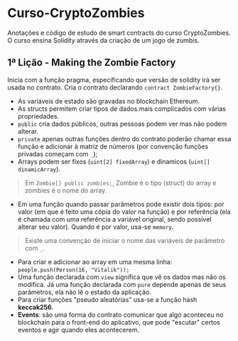 # Curso-CryptoZombies
Anotações e código de estudo de smart contracts do curso CryptoZombies. O curso ensina Solidity através da criação de um jogo de zumbis.

## 1ª Lição - Making the Zombie Factory

Inicia com a função pragma, especificando que versão de solidity irá ser usada no contrato. Cria o contrato declarando `contract ZombieFactory{}`.


- As variáveis ​​de estado são gravadas no blockchain Ethereum.
- As structs permitem criar tipos de dados mais complicados com várias propriedades.
- `public` cria dados públicos, outras pessoas podem ver mas não podem alterar.
- `private` apenas outras funções dentro do contrato poderão chamar essa função e adicionar à matriz de números (por convenção funções privadas começam com `_`);
- Arrays podem ser fixos (`uint[2] fixedArray`) e dinamicos (`uint[] dinamicArray`).

> Em `Zombie[] public zombies;`, Zombie é o tipo (struct) do array e zombies é o nome do array.

- Em uma função quando passar parâmetros pode existir dois tipos: por valor (em que é feito uma cópia do valor na função) e por referência (ela é chamada com uma referência a variável original, sendo possível alterar seu valor). Quando é por valor, usa-se `memory`.

> Existe uma convenção de iniciar o nome das variáveis de parâmetro com `_`.

- Para criar e adicionar ao array em uma mesma linha: `people.push(Person(16, "Vitalik"));`
- Uma função declarada com `view` significa que vê os dados mas não os modifica. Já uma função declarada com `pure` depende apenas de seus parâmetros, ela não lê o estado da aplicação.
- Para criar funções "pseudo aleatórias" usa-se a função hash **keccak256**.
- **Events**: são uma forma do contrato comunicar que algo aconteceu no blockchain para o front-end do aplicativo, que pode "escutar" certos eventos e agir quando eles acontecerem.